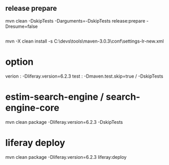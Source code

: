 ## release prepare
mvn clean -DskipTests -Darguments=-DskipTests release:prepare -Dresume=false

## 
mvn -X clean install -s C:\devs\tools\maven-3.0.3\conf\settings-lr-new.xml  

# option
verion : -Dliferay.version=6.2.3
test   : -Dmaven.test.skip=true / -DskipTests


# estim-search-engine / search-engine-core
mvn clean package -Dliferay.version=6.2.3 -DskipTests

# liferay deploy
mvn clean package -Dliferay.version=6.2.3 liferay:deploy